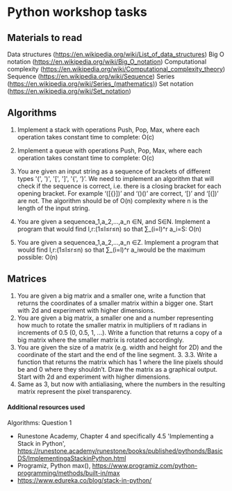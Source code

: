 # Python workshop tasks
## Materials to read
Data structures (https://en.wikipedia.org/wiki/List_of_data_structures)
Big O notation (https://en.wikipedia.org/wiki/Big_O_notation)
Computational complexity (https://en.wikipedia.org/wiki/Computational_complexity_theory)
Sequence (https://en.wikipedia.org/wiki/Sequence)
Series (https://en.wikipedia.org/wiki/Series_(mathematics))
Set notation (https://en.wikipedia.org/wiki/Set_notation)
## Algorithms

1. Implement a stack with operations Push, Pop, Max, where each operation takes constant time to complete: O(c)

2. Implement a queue with operations Push, Pop, Max, where each operation takes constant time to complete: O(c)

3. You are given an input string as a sequence of brackets of different types  '(', ')', '[', ']', '{', ‘}’. We need to implement an algorithm that will check if the sequence is correct, i.e. there is a closing bracket for each opening bracket. For example
‘([{}])’ and ‘()()’ are correct, ‘[)’ and ‘[(])’ are not. The algorithm should be of O(n) complexity where n is the length of the input string.

4. You are given a sequencea_1,a_2,...,a_n  ∈N, and S∈N. Implement a program that would find l,r:(1≤l≤r≤n) so that ∑_(i=l)^r a_i=S: O(n)

5. You are given a sequencea_1,a_2,...,a_n  ∈Z. Implement a program that would find l,r:(1≤l≤r≤n) so that ∑_(i=l)^r a_iwould be the maximum possible: O(n)

## Matrices
1. You are given a big matrix and a smaller one, write a function that returns the coordinates of a smaller matrix within a bigger one. Start with 2d and experiment with higher dimensions.
2. You are given a big matrix, a smaller one and a number representing how much to rotate the smaller matrix in multipliers of π radians in increments of 0.5 (0, 0.5, 1, ...). Write a function that returns a copy of a big matrix where the smaller matrix is rotated  accordingly.
3. You are given the size of a matrix (e.g. width and height for 2D) and the coordinate of the start and the end of the line segment. 3. 3.3. Write a function that returns the matrix which has 1 where the line pixels should be and 0 where they shouldn’t. 
Draw the matrix as a graphical output. Start with 2d and experiment with higher dimensions.
4. Same as 3, but now with antialiasing, where the numbers in the resulting matrix represent the pixel transparency.


#### Additional resources used
Algorithms: Question 1
- Runestone Academy, Chapter 4 and specifically 4.5 'Implementing a Stack in Python', https://runestone.academy/runestone/books/published/pythonds/BasicDS/ImplementingaStackinPython.html 
- Programiz, Python max(),  https://www.programiz.com/python-programming/methods/built-in/max
- https://www.edureka.co/blog/stack-in-python/

